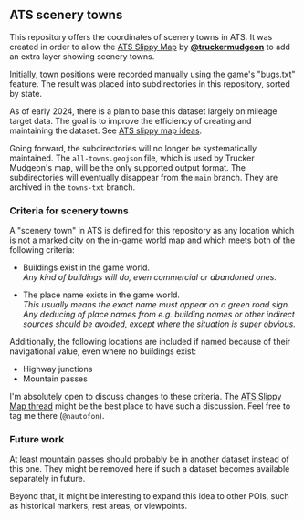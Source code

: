 ## ATS scenery towns

This repository offers the coordinates of scenery towns in ATS.
It was created in order to allow the
[ATS Slippy Map](https://forum.scssoft.com/viewtopic.php?t=318267)
by [**@truckermudgeon**](https://github.com/truckermudgeon)
to add an extra layer showing scenery towns.

Initially, town positions were recorded manually using the game's
"bugs.txt" feature. The result was placed into subdirectories in this
repository, sorted by state.

As of early 2024, there is a plan to base this dataset largely on
mileage target data. The goal is to improve the efficiency of creating
and maintaining the dataset.
See [ATS slippy map ideas](https://gist.github.com/nautofon/d6b3fb841f632478c6db6f0d7f00231e/6027e27045464cfc0409ad144541f6d5f8e19d5e#mileage-targets).

Going forward, the subdirectories will no longer be systematically
maintained. The `all-towns.geojson` file, which is used by Trucker
Mudgeon's map, will be the only supported output format. The
subdirectories will eventually disappear from the `main` branch.
They are archived in the `towns-txt` branch.

### Criteria for scenery towns

A "scenery town" in ATS is defined for this repository as any location
which is not a marked city on the in-game world map and which meets both
of the following criteria:

- Buildings exist in the game world.  
  *Any kind of buildings will do, even commercial or abandoned ones.*

- The place name exists in the game world.  
  *This usually means the exact name must appear on a green road sign.
  Any deducing of place names from e.g. building names or other indirect
  sources should be avoided, except where the situation is super obvious.*

Additionally, the following locations are included if named because of their
navigational value, even where no buildings exist:

- Highway junctions
- Mountain passes

I'm absolutely open to discuss changes to these criteria. The
[ATS Slippy Map thread](https://forum.scssoft.com/viewtopic.php?t=318267)
might be the best place to have such a discussion. Feel free to tag me there
(`@nautofon`).

### Future work

At least mountain passes should probably be in another dataset instead of
this one. They might be removed here if such a dataset becomes available
separately in future.

Beyond that, it might be interesting to expand this idea to other POIs,
such as historical markers, rest areas, or viewpoints.
